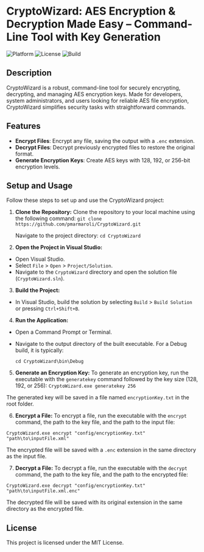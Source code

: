 CryptoWizard: AES Encryption & Decryption Made Easy – Command-Line Tool with Key Generation
=============

![Platform](https://img.shields.io/badge/platform-Windows%20%7C%20MacOS%20%7C%20Linux-lightgrey)
![License](https://img.shields.io/badge/license-MIT-green)
![Build](https://img.shields.io/badge/build-passing-brightgreen)

Description
-----------
CryptoWizard is a robust, command-line tool for securely encrypting, decrypting, and managing AES encryption keys. Made for developers, system administrators, and users looking for reliable AES file encryption, CryptoWizard simplifies security tasks with straightforward commands.

Features
--------
- **Encrypt Files**: Encrypt any file, saving the output with a `.enc` extension.
- **Decrypt Files**: Decrypt previously encrypted files to restore the original format.
- **Generate Encryption Keys**: Create AES keys with 128, 192, or 256-bit encryption levels.

Setup and Usage
---------------
Follow these steps to set up and use the CryptoWizard project:

1. **Clone the Repository:**
   Clone the repository to your local machine using the following command:
   ```git clone https://github.com/pmarmaroli/CryptoWizard.git```


    Navigate to the project directory:
    ```cd CryptoWizard```

2. **Open the Project in Visual Studio:**
- Open Visual Studio.
- Select `File` > `Open` > `Project/Solution`.
- Navigate to the `CryptoWizard` directory and open the solution file (`CryptoWizard.sln`).

3. **Build the Project:**
- In Visual Studio, build the solution by selecting `Build` > `Build Solution` or pressing `Ctrl+Shift+B`.

4. **Run the Application:**
- Open a Command Prompt or Terminal.
- Navigate to the output directory of the built executable. For a Debug build, it is typically:

  ```
  cd CryptoWizard\bin\Debug
  ```

5. **Generate an Encryption Key:**
To generate an encryption key, run the executable with the `generatekey` command followed by the key size (128, 192, or 256):
```CryptoWizard.exe generatekey 256```

The generated key will be saved in a file named `encryptionKey.txt` in the root folder.

6. **Encrypt a File:**
To encrypt a file, run the executable with the `encrypt` command, the path to the key file, and the path to the input file:

```CryptoWizard.exe encrypt "config/encryptionKey.txt" "path\to\inputFile.xml" ```

The encrypted file will be saved with a `.enc` extension in the same directory as the input file.

7. **Decrypt a File:**
To decrypt a file, run the executable with the `decrypt` command, the path to the key file, and the path to the encrypted file:

```CryptoWizard.exe decrypt "config/encryptionKey.txt" "path\to\inputFile.xml.enc"```

The decrypted file will be saved with its original extension in the same directory as the encrypted file.

License
-------
This project is licensed under the MIT License.
